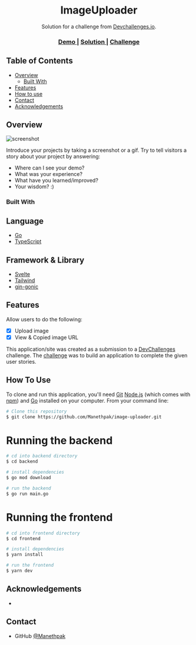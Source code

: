 <!-- Please update value in the {}  -->

<h1 align="center">ImageUploader</h1>

<div align="center">
   Solution for a challenge from  <a href="http://devchallenges.io" target="_blank">Devchallenges.io</a>.
</div>

<div align="center">
  <h3>
    <a href="https://image-uploader.manethpak.live">
      Demo
    </a>
    <span> | </span>
    <a href="https://{your-url-to-the-solution}">
      Solution
    </a>
    <span> | </span>
    <a href="https://devchallenges.io/challenges/O2iGT9yBd6xZBrOcVirx">
      Challenge
    </a>
  </h3>
</div>

<!-- TABLE OF CONTENTS -->

## Table of Contents

- [Overview](#overview)
  - [Built With](#built-with)
- [Features](#features)
- [How to use](#how-to-use)
- [Contact](#contact)
- [Acknowledgements](#acknowledgements)

<!-- OVERVIEW -->

## Overview

![screenshot](https://user-images.githubusercontent.com/16707738/92399059-5716eb00-f132-11ea-8b14-bcacdc8ec97b.png)

Introduce your projects by taking a screenshot or a gif. Try to tell visitors a story about your project by answering:

- Where can I see your demo?
- What was your experience?
- What have you learned/improved?
- Your wisdom? :)

### Built With

## Language

- [Go](https://golang.org/)
- [TypeScript](https://www.typescriptlang.org/)

## Framework & Library

- [Svelte](https://svelte.dev/)
- [Tailwind](https://tailwindcss.com/)
- [gin-gonic](https://gin-gonic.com/)

## Features

Allow users to do the following:

- [x] Upload image
- [x] View & Copied image URL

This application/site was created as a submission to a [DevChallenges](https://devchallenges.io/challenges) challenge. The [challenge](https://devchallenges.io/challenges/O2iGT9yBd6xZBrOcVirx) was to build an application to complete the given user stories.

## How To Use

To clone and run this application, you'll need [Git](https://git-scm.com) [Node.js](https://nodejs.org/en/download/) (which comes with [npm](http://npmjs.com)) and [Go](https://golang.org) installed on your computer. From your command line:

```bash
# Clone this repository
$ git clone https://github.com/Manethpak/image-uploader.git
```

# Running the backend

```bash
# cd into backend directory
$ cd backend

# install dependencies
$ go mod download

# run the backend
$ go run main.go
```

# Running the frontend

```bash
# cd into frontend directory
$ cd frontend

# install dependencies
$ yarn install

# run the frontend
$ yarn dev
```

## Acknowledgements

-

## Contact

<!-- - Website [your-website.com](https://{your-web-site-link}) -->

- GitHub [@Manethpak](https://github.com/Manethpak)
<!-- - Twitter [@your-twitter](https://{twitter.com/your-username}) -->
